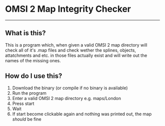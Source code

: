 # OMSI 2 Map Integrity Checker
---
## What is this?
This is a program which, when given a valid OMSI 2 map directory will check all of it's .map files and check wether the splines, objects, attatchments and etc. in those files actually exist and will write out the names of the missing ones.

## How do I use this?
1. Download the binary (or compile if no binary is available)
2. Run the program
3. Enter a valid OMSI 2 map directory e.g. maps/London
4. Press start
5. Wait
6. If start become clickable again and nothing was printed out, the map *should* be fine
